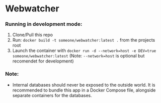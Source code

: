 # Webwatcher

### Running in development mode:
1. Clone/Pull this repo
2. Run: `docker build -t someone/webwatcher:latest .` from the projects root
3. Launch the container with `docker run -d --network=host -e DEV=true someone/webwatcher:latest`
   (Note: `--network=host` is optional but recomendet for development)

### Note:
- Internal databases should never be exposed to the outside world. It is recommended to bundle this app in a Docker Compose file, alongside separate containers for the databases.
